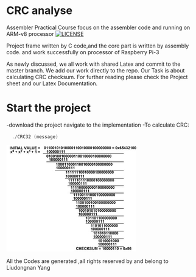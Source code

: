 # CRC analyse
Assembler Practical Course focus on the assembler code and running on ARM-v8 processor 
[![LICENSE](https://img.shields.io/badge/license-Anti%20996-blue.svg)](https://github.com/996icu/996.ICU/blob/master/LICENSE)


Project frame written by C code,and the core part is written by assembly code. and work successfully on processor of Raspberry Pi-3

As newly discussed, we all work with shared Latex and commit to the master branch. We add our work directly to the repo.
Our Task is about calculating CRC checksum. For further reading please check the Project sheet and our Latex Documentation.

# Start the project

-download the project navigate to the implementation 
-To calculate CRC:

```C
  ./CRC32 (message)
```

![](CRC-Fig-02.jpg?raw=true "CRC checksum")


All the Codes are generated ,all rights reserved by and belong to Liudongnan Yang

